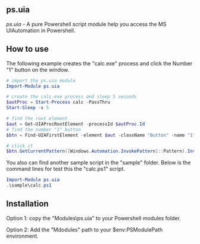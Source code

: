 ps.uia
------------

*ps.uia* - A pure Powershell script module help you access the MS UIAutomation in Powershell.

How to use
------------
The following example creates the "calc.exe" process and click the Number "1" button on the window.  

```ps1
# import the ps.uia module
Import-Module ps.uia

# create the calc.exe process and sleep 5 seconds
$autProc = Start-Process calc -PassThru
Start-Sleep -s 5

# find the root element
$aut = Get-UIAProcRootElement -processId $autProc.Id
# find the number "1" button
$btn = Find-UIAFirstElement -element $aut -className "Button" -name "1"

# click it
$btn.GetCurrentPattern([Windows.Automation.InvokePattern]::Pattern).Invoke()
``` 

You also can find another sample script in the "sample" folder. 
Below is the command lines for test this the "calc.ps1" script.  
```ps1
Import-Module ps.uia
.\sample\calc.ps1 
```

Installation
------------
Option 1: copy the "Modules\ps.uia" to your Powershell modules folder. 

Option 2: Add the "Mdodules" path to your $env:PSModulePath environment. 

